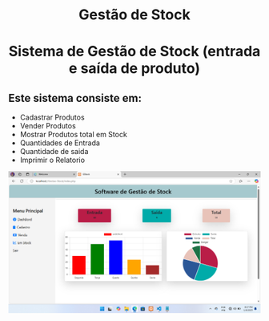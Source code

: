 <h1 align="center">
     Gestão de Stock 
</h1>
 <h1 align="center">
     Sistema de Gestão de Stock (entrada e saída de produto) 
</h1>


 ## Este sistema consiste em:
 - Cadastrar Produtos
 - Vender Produtos
 - Mostrar Produtos total em Stock
 - Quantidades de Entrada
 - Quantidade de saida
 - Imprimir o Relatorio

![](./.tumbl/1-dashboard.png)
